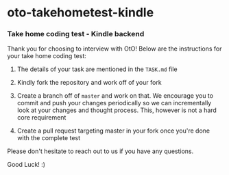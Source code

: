 # oto-takehometest-kindle
### Take home coding test - Kindle backend

Thank you for choosing to interview with OtO! Below are the instructions for your take home coding test:

1. The details of your task are mentioned in the `TASK.md` file

2. Kindly fork the repository and work off of your fork

3. Create a branch off of `master` and work on that. We encourage you to commit and push your changes periodically so we can incrementally look at your changes and thought process. This, however is not a hard core requirement

4. Create a pull request targeting master in your fork once you're done with the complete test

Please don't hesitate to reach out to us if you have any questions.

Good Luck! :)
